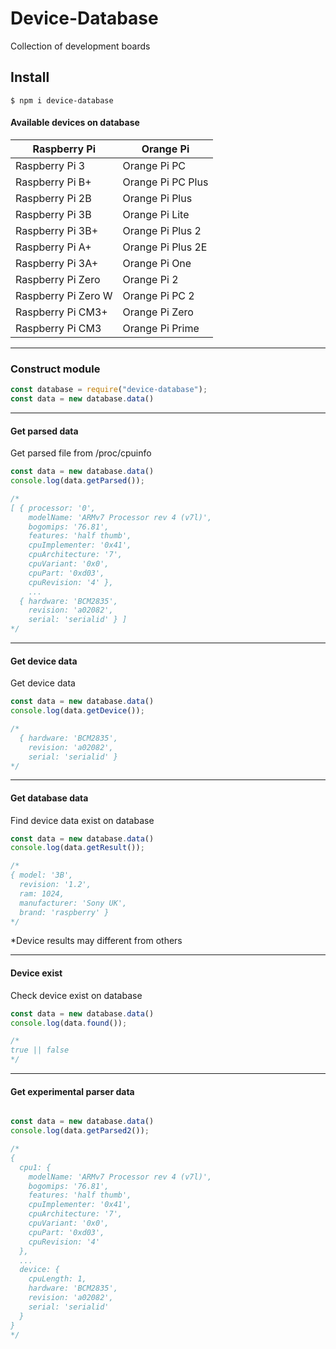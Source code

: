 # Device-Database
Collection of development boards

## Install

```shell
$ npm i device-database
```

#### Available devices on database

|Raspberry Pi | Orange Pi|
|--------------------|---------|
|Raspberry Pi 3      | Orange Pi PC      |
|Raspberry Pi B+     | Orange Pi PC Plus |
|Raspberry Pi 2B     | Orange Pi Plus    |
|Raspberry Pi 3B     | Orange Pi Lite    |
|Raspberry Pi 3B+    | Orange Pi Plus 2  |
|Raspberry Pi A+     | Orange Pi Plus 2E |
|Raspberry Pi 3A+    | Orange Pi One     |
|Raspberry Pi Zero   | Orange Pi 2       |
|Raspberry Pi Zero W | Orange Pi PC 2    |
|Raspberry Pi CM3+   | Orange Pi Zero    |
|Raspberry Pi CM3    | Orange Pi Prime   |

---      

### Construct module

```js
const database = require("device-database");
const data = new database.data()
```
---

#### Get parsed data

Get parsed file from /proc/cpuinfo 

```js
const data = new database.data()
console.log(data.getParsed());

/*
[ { processor: '0',
    modelName: 'ARMv7 Processor rev 4 (v7l)',
    bogomips: '76.81',
    features: 'half thumb',
    cpuImplementer: '0x41',
    cpuArchitecture: '7',
    cpuVariant: '0x0',
    cpuPart: '0xd03',
    cpuRevision: '4' },
    ...
  { hardware: 'BCM2835',
    revision: 'a02082',
    serial: 'serialid' } ]
*/

```
---

#### Get device data

Get device data

```js
const data = new database.data()
console.log(data.getDevice());

/*
  { hardware: 'BCM2835',
    revision: 'a02082',
    serial: 'serialid' }
*/

```

---
#### Get database data

Find device data exist on database

```js
const data = new database.data()
console.log(data.getResult());

/*
{ model: '3B',
  revision: '1.2',
  ram: 1024,
  manufacturer: 'Sony UK',
  brand: 'raspberry' }
*/

```
*Device results may different from others

---
#### Device exist

Check device exist on database

```js
const data = new database.data()
console.log(data.found());

/*
true || false
*/
```
---

#### Get experimental parser data

```js

const data = new database.data()
console.log(data.getParsed2());

/*
{ 
  cpu1: {
    modelName: 'ARMv7 Processor rev 4 (v7l)',
    bogomips: '76.81',
    features: 'half thumb',
    cpuImplementer: '0x41',
    cpuArchitecture: '7',
    cpuVariant: '0x0',
    cpuPart: '0xd03',
    cpuRevision: '4' 
  },
  ...
  device: {
    cpuLength: 1,
    hardware: 'BCM2835',
    revision: 'a02082',
    serial: 'serialid'
  } 
}
*/

```